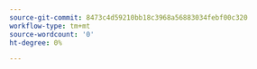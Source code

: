 ```yaml
---
source-git-commit: 8473c4d59210bb18c3968a56883034febf00c320
workflow-type: tm+mt
source-wordcount: '0'
ht-degree: 0%

---
```

